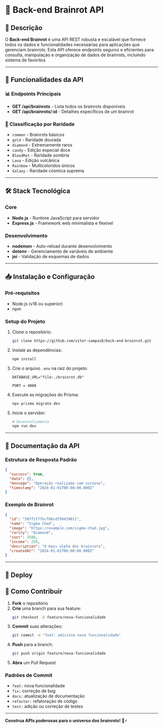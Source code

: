# 🧠 Back-end Brainrot API

## 📖 Descrição
O **Back-end Brainrot** é uma API REST robusta e escalável que fornece todos os dados e funcionalidades necessárias para aplicações que gerenciam brainrots. Esta API oferece endpoints seguros e eficientes para consulta, manipulação e organização de dados de brainrots, incluindo sistema de favoritos

---

## 🚀 Funcionalidades da API

### 📊 Endpoints Principais
- **GET /api/brainrots** - Lista todos os brainrots disponíveis
- **GET /api/brainrots/:id** - Detalhes específicos de um brainrot



### 🎨 Classificação por Raridade
- `common` - Brainrots básicos
- `gold` - Raridade dourada
- `diamond` - Extremamente raros
- `candy` - Edição especial doce
- `BloodRot` - Raridade sombria
- `Lava` - Edição vulcânica
- `Rainbow` - Multicoloridos únicos
- `Galaxy` - Raridade cósmica suprema

---

## 🛠️ Stack Tecnológica

### Core
- **Node.js** - Runtime JavaScript para servidor
- **Express.js** - Framework web minimalista e flexível




### Desenvolvimento
- **nodemon** - Auto-reload durante desenvolvimento
- **dotenv** - Gerenciamento de variáveis de ambiente
- **joi** - Validação de esquemas de dados

---

## 📥 Instalação e Configuração

### Pré-requisitos
- Node.js (v16 ou superior)
- npm

### Setup do Projeto
1. Clone o repositório:
   ```bash
   git clone https://github.com/vitor-sampai0/back-end-brainrot.git
   ```

2. Instale as dependências:
   ```bash
   npm install
   ```

3. Crie o arquivo `.env` na raiz do projeto:
   ```properties
   DATABASE_URL="file:./brainrot.db"
   
   PORT = 4000
   ```

4. Execute as migrações do Prisma:
   ```bash
   npx prisma migrate dev
   ```

5. Inicie o servidor:
   ```bash
   # Desenvolvimento
   npm run dev
   ```

---

## 📡 Documentação da API

### Estrutura de Resposta Padrão
```json
{
  "success": true,
  "data": {},
  "message": "Operação realizada com sucesso",
  "timestamp": "2024-01-01T00:00:00.000Z"
}
```

### Exemplo de Brainrot
```json
{
  "id": "507f1f77bcf86cd799439011",
  "name": "Sigma Chad",
  "image": "https://example.com/sigma-chad.jpg",
  "rarity": "diamond",
  "cost": 1500,
  "income": 250,
  "description": "O mais alpha dos brainrots",
  "createdAt": "2024-01-01T00:00:00.000Z"
}
```

---


## 🚀 Deploy



## 🧩 Como Contribuir

1. **Fork** o repositório
2. **Crie** uma branch para sua feature:
   ```bash
   git checkout -b feature/nova-funcionalidade
   ```
3. **Commit** suas alterações:
   ```bash
   git commit -m "feat: adiciona nova funcionalidade"
   ```
4. **Push** para a branch:
   ```bash
   git push origin feature/nova-funcionalidade
   ```
5. **Abra** um Pull Request

### Padrões de Commit
- `feat:` nova funcionalidade
- `fix:` correção de bug
- `docs:` atualização de documentação
- `refactor:` refatoração de código
- `test:` adição ou correção de testes

---

**Construa APIs poderosas para o universo dos brainrots!** 🌟⚡